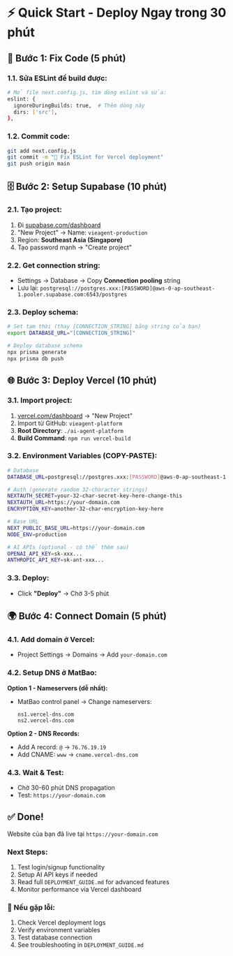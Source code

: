 # ⚡ Quick Start - Deploy Ngay trong 30 phút

## 🚀 Bước 1: Fix Code (5 phút)

### 1.1. Sửa ESLint để build được:
```bash
# Mở file next.config.js, tìm dòng eslint và sửa:
eslint: {
  ignoreDuringBuilds: true,  # Thêm dòng này
  dirs: ['src'],
},
```

### 1.2. Commit code:
```bash
git add next.config.js
git commit -m "🚀 Fix ESLint for Vercel deployment"
git push origin main
```

## 🗄️ Bước 2: Setup Supabase (10 phút)

### 2.1. Tạo project:
1. Đi [supabase.com/dashboard](https://supabase.com/dashboard)
2. "New Project" → Name: `vieagent-production`
3. Region: **Southeast Asia (Singapore)**
4. Tạo password mạnh → "Create project"

### 2.2. Get connection string:
- Settings → Database → Copy **Connection pooling** string
- Lưu lại: `postgresql://postgres.xxx:[PASSWORD]@aws-0-ap-southeast-1.pooler.supabase.com:6543/postgres`

### 2.3. Deploy schema:
```bash
# Set tạm thời (thay [CONNECTION_STRING] bằng string của bạn)
export DATABASE_URL="[CONNECTION_STRING]"

# Deploy database schema
npx prisma generate
npx prisma db push
```

## 🌐 Bước 3: Deploy Vercel (10 phút)

### 3.1. Import project:
1. [vercel.com/dashboard](https://vercel.com/dashboard) → "New Project"
2. Import từ GitHub: `vieagent-platform`
3. **Root Directory**: `./ai-agent-platform`
4. **Build Command**: `npm run vercel-build`

### 3.2. Environment Variables (COPY-PASTE):
```bash
# Database
DATABASE_URL=postgresql://postgres.xxx:[PASSWORD]@aws-0-ap-southeast-1.pooler.supabase.com:6543/postgres

# Auth (generate random 32-character strings)
NEXTAUTH_SECRET=your-32-char-secret-key-here-change-this
NEXTAUTH_URL=https://your-domain.com
ENCRYPTION_KEY=another-32-char-encryption-key-here

# Base URL
NEXT_PUBLIC_BASE_URL=https://your-domain.com
NODE_ENV=production

# AI APIs (optional - có thể thêm sau)
OPENAI_API_KEY=sk-xxx...
ANTHROPIC_API_KEY=sk-ant-xxx...
```

### 3.3. Deploy:
- Click **"Deploy"** → Chờ 3-5 phút

## 🌍 Bước 4: Connect Domain (5 phút)

### 4.1. Add domain ở Vercel:
- Project Settings → Domains → Add `your-domain.com`

### 4.2. Setup DNS ở MatBao:
**Option 1 - Nameservers (dễ nhất):**
- MatBao control panel → Change nameservers:
  ```
  ns1.vercel-dns.com
  ns2.vercel-dns.com
  ```

**Option 2 - DNS Records:**
- Add A record: `@` → `76.76.19.19`
- Add CNAME: `www` → `cname.vercel-dns.com`

### 4.3. Wait & Test:
- Chờ 30-60 phút DNS propagation
- Test: `https://your-domain.com`

## ✅ Done! 

Website của bạn đã live tại `https://your-domain.com`

### Next Steps:
1. Test login/signup functionality
2. Setup AI API keys if needed
3. Read full `DEPLOYMENT_GUIDE.md` for advanced features
4. Monitor performance via Vercel dashboard

### 🚨 Nếu gặp lỗi:
1. Check Vercel deployment logs
2. Verify environment variables
3. Test database connection
4. See troubleshooting in `DEPLOYMENT_GUIDE.md` 